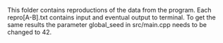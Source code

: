 This folder contains reproductions of the data from the program. Each repro[A-B].txt contains input and eventual output to terminal. To get the same results the parameter global_seed in src/main.cpp needs to be changed to 42.